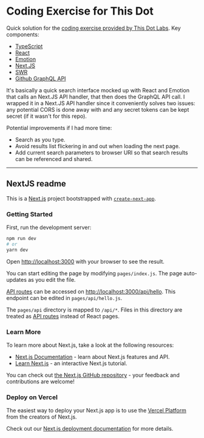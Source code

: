 # Coding Exercise for This Dot

Quick solution for the [coding exercise provided by This Dot Labs](./SOW.md). Key components:

- [TypeScript](https://www.typescriptlang.org/)
- [React](https://reactjs.org/)
- [Emotion](https://emotion.sh/)
- [Next.JS](https://nextjs.org/)
- [SWR](https://swr.vercel.app/)
- [Github GraphQL API](https://docs.github.com/en/graphql)

It's basically a quick search interface mocked up with React and Emotion that calls an Next.JS API handler, that then does the GraphQL API call. I wrapped it in a Next.JS API handler since it conveniently solves two issues: any potential CORS is done away with and any secret tokens can be kept secret (if it wasn't for this repo).

Potential improvements if I had more time:

- Search as you type.
- Avoid results list flickering in and out when loading the next page.
- Add current search parameters to browser URI so that search results can be referenced and shared.

---

## NextJS readme

This is a [Next.js](https://nextjs.org/) project bootstrapped with [`create-next-app`](https://github.com/vercel/next.js/tree/canary/packages/create-next-app).

### Getting Started

First, run the development server:

```bash
npm run dev
# or
yarn dev
```

Open [http://localhost:3000](http://localhost:3000) with your browser to see the result.

You can start editing the page by modifying `pages/index.js`. The page auto-updates as you edit the file.

[API routes](https://nextjs.org/docs/api-routes/introduction) can be accessed on [http://localhost:3000/api/hello](http://localhost:3000/api/hello). This endpoint can be edited in `pages/api/hello.js`.

The `pages/api` directory is mapped to `/api/*`. Files in this directory are treated as [API routes](https://nextjs.org/docs/api-routes/introduction) instead of React pages.

### Learn More

To learn more about Next.js, take a look at the following resources:

- [Next.js Documentation](https://nextjs.org/docs) - learn about Next.js features and API.
- [Learn Next.js](https://nextjs.org/learn) - an interactive Next.js tutorial.

You can check out [the Next.js GitHub repository](https://github.com/vercel/next.js/) - your feedback and contributions are welcome!

### Deploy on Vercel

The easiest way to deploy your Next.js app is to use the [Vercel Platform](https://vercel.com/new?utm_medium=default-template&filter=next.js&utm_source=create-next-app&utm_campaign=create-next-app-readme) from the creators of Next.js.

Check out our [Next.js deployment documentation](https://nextjs.org/docs/deployment) for more details.
